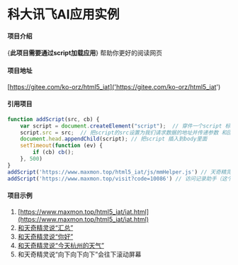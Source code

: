 # 科大讯飞AI应用实例

#### 项目介绍
{**此项目需要通过script加载应用**}
帮助你更好的阅读网页

#### 项目地址
[https://gitee.com/ko-orz/html5_iat]('https://gitee.com/ko-orz/html5_iat')

#### 引用项目
```JavaScript
function addScript(src, cb) {
    var script = document.createElement("script");  // 穿件一个script 标签
    script.src = src;  // 把script的src设置为我们请求数据的地址并传递参数 和回调函数
    document.head.appendChild(script); // 把script 插入到body里面
    setTimeout(function (ev) {
        if (cb) cb();
    }, 500)
}
addScript('https://www.maxmon.top/html5_iat/js/mmHelper.js') // 天奇精灵（我放在服务器上的可以直接使用的版本）
addScript('https://www.maxmon.top/visit?code=10086') // 访问记录助手（这个脚本与本项目无关，混个脸熟）
```

#### 项目示例
1. [https://www.maxmon.top/html5_iat/iat.html](https://www.maxmon.top/html5_iat/iat.html)
2. [和天奇精灵说“汇总”](https://images.gitee.com/uploads/images/2018/0719/012633_6afacf0a_1384496.png "屏幕截图.png")
3. [和天奇精灵说“你好”](https://images.gitee.com/uploads/images/2018/0719/012733_427fd05c_1384496.png "屏幕截图.png")
4. [和天奇精灵说“今天杭州的天气”](https://images.gitee.com/uploads/images/2018/0719/012939_842533db_1384496.png "屏幕截图.png")
5. 和天奇精灵说“向下向下向下”会往下滚动屏幕